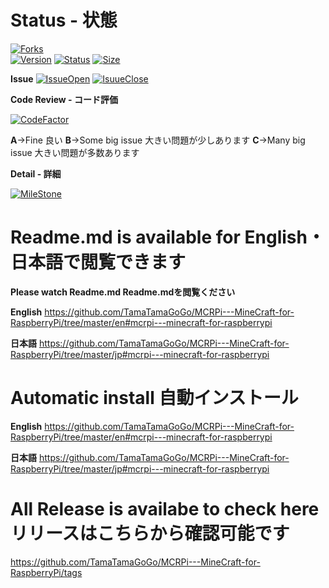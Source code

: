 # Status - 状態

[![Forks](https://img.shields.io/github/forks/TamaTamaGoGo/MCRPi---MineCraft-for-RaspberryPi?label=Forks%21&style=social)](https://github.com/TamaTamaGoGo/MCRPi---MineCraft-for-RaspberryPi#status---状態)  
[![Version](https://img.shields.io/badge/Version-v.1.0-lightgrey)](https://github.com/TamaTamaGoGo/MCRPi---MineCraft-for-RaspberryPi/releases)
[![Status](https://img.shields.io/badge/Status-BetaVersion-red)](https://github.com/TamaTamaGoGo/MCRPi---MineCraft-for-RaspberryPi/releases)
[![Size](https://img.shields.io/github/repo-size/TamaTamaGoGo/MCRPi---MineCraft-for-RaspberryPi)]()


 **Issue**
[![IssueOpen](https://img.shields.io/github/issues-raw/TamaTamaGoGo/MCRPi---MineCraft-for-RaspberryPi?color=red)](https://github.com/TamaTamaGoGo/MCRPi---MineCraft-for-RaspberryPi/issues?q=is%3Aopen+is%3Aissue)
[![IsuueClose](https://img.shields.io/github/issues-closed-raw/TamaTamaGoGo/MCRPi---MineCraft-for-RaspberryPi)]()


**Code Review - コード評価** 

[![CodeFactor](https://www.codefactor.io/repository/github/tamatamagogo/mcrpi---minecraft-for-raspberrypi/badge/legacypython)](https://www.codefactor.io/repository/github/tamatamagogo/mcrpi---minecraft-for-raspberrypi/overview/legacypython)

**A**->Fine 良い  **B**->Some big issue 大きい問題が少しあります  **C**->Many big issue 大きい問題が多数あります



**Detail - 詳細**

[![MileStone](https://img.shields.io/badge/MileStone-20%25-9cf)](https://github.com/TamaTamaGoGo/MCRPi---MineCraft-for-RaspberryPi#status---状態)

# Readme.md is available for **English**・**日本語**で閲覧できます
**Please watch Readme.md  Readme.mdを閲覧ください**

**English** https://github.com/TamaTamaGoGo/MCRPi---MineCraft-for-RaspberryPi/tree/master/en#mcrpi---minecraft-for-raspberrypi

**日本語** https://github.com/TamaTamaGoGo/MCRPi---MineCraft-for-RaspberryPi/tree/master/jp#mcrpi---minecraft-for-raspberrypi

# Automatic install 自動インストール
**English** https://github.com/TamaTamaGoGo/MCRPi---MineCraft-for-RaspberryPi/tree/master/en#mcrpi---minecraft-for-raspberrypi

**日本語** https://github.com/TamaTamaGoGo/MCRPi---MineCraft-for-RaspberryPi/tree/master/jp#mcrpi---minecraft-for-raspberrypi

# All Release is availabe to check here リリースはこちらから確認可能です
https://github.com/TamaTamaGoGo/MCRPi---MineCraft-for-RaspberryPi/tags
